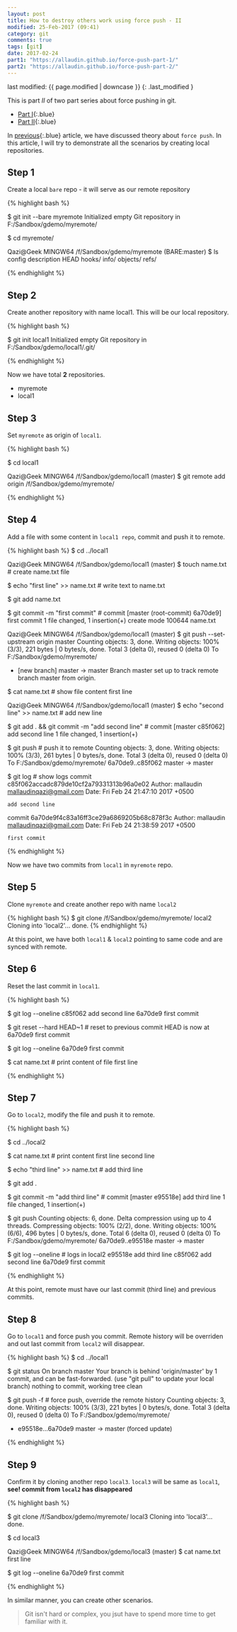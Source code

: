 ```yaml
---
layout: post
title: How to destroy others work using force push - II
modified: 25-Feb-2017 (09:41)
category: git
comments: true
tags: [git]
date: 2017-02-24
part1: "https://allaudin.github.io/force-push-part-1/"
part2: "https://allaudin.github.io/force-push-part-2/"
---
```


last modified: {{ page.modified | downcase }} 
{: .last_modified }

This is part *II* of two part series about force pushing in git.

- [Part I]({{page.part1}}){:.blue}
- [Part II]({{page.part2}}){:.blue}

In [previous]({{page.part1}}){:.blue} article, we have discussed theory about `force push`. In this article, I will try to demonstrate all the
scenarios by creating local repositories.

## Step 1

Create a local `bare` repo - it will serve as our remote repository

{% highlight bash %}

$ git init --bare myremote
Initialized empty Git repository in F:/Sandbox/gdemo/myremote/


$ cd myremote/

Qazi@Geek MINGW64 /f/Sandbox/gdemo/myremote (BARE:master)
$ ls
config  description  HEAD  hooks/  info/  objects/  refs/

{% endhighlight %}

## Step 2

Create another repository with name local1. This will be our local repository.

{% highlight bash %}

$ git init local1
Initialized empty Git repository in F:/Sandbox/gdemo/local1/.git/

{% endhighlight %}

Now we have total **2** repositories.

- myremote
- local1

## Step 3

Set `myremote` as origin of  `local1`.

{% highlight bash %}

$ cd local1

Qazi@Geek MINGW64 /f/Sandbox/gdemo/local1 (master)
$ git remote add origin /f/Sandbox/gdemo/myremote/


{% endhighlight %}

## Step 4

Add a file with some content in `local1 repo`, commit and push it to remote.

{% highlight bash %}
$ cd ../local1

Qazi@Geek MINGW64 /f/Sandbox/gdemo/local1 (master)
$ touch name.txt # create name.txt file

$ echo "first line" >> name.txt # write text to name.txt

$ git add name.txt

$ git commit -m "first commit" # commit
[master (root-commit) 6a70de9] first commit
 1 file changed, 1 insertion(+)
 create mode 100644 name.txt

Qazi@Geek MINGW64 /f/Sandbox/gdemo/local1 (master)
$ git push --set-upstream origin master
Counting objects: 3, done.
Writing objects: 100% (3/3), 221 bytes | 0 bytes/s, done.
Total 3 (delta 0), reused 0 (delta 0)
To F:/Sandbox/gdemo/myremote/
 * [new branch]      master -> master
Branch master set up to track remote branch master from origin.

$ cat name.txt # show file content
first line

Qazi@Geek MINGW64 /f/Sandbox/gdemo/local1 (master)
$ echo "second line" >> name.txt # add new line

$ git add . && git commit -m "add second line" # commit
[master c85f062] add second line
 1 file changed, 1 insertion(+)

$ git push # push it to remote
Counting objects: 3, done.
Writing objects: 100% (3/3), 261 bytes | 0 bytes/s, done.
Total 3 (delta 0), reused 0 (delta 0)
To F:/Sandbox/gdemo/myremote/
   6a70de9..c85f062  master -> master


$ git log # show logs
commit c85f062accadc879de10cf2a79331313b96a0e02
Author: mallaudin <mallaudinqazi@gmail.com>
Date:   Fri Feb 24 21:47:10 2017 +0500

    add second line

commit 6a70de9f4c83a16ff3ce29a6869205b68c878f3c
Author: mallaudin <mallaudinqazi@gmail.com>
Date:   Fri Feb 24 21:38:59 2017 +0500

    first commit

{% endhighlight %}

Now we have two commits from `local1` in `myremote` repo.

## Step 5

Clone `myremote` and create another repo with name `local2`

{% highlight bash %}
$ git clone /f/Sandbox/gdemo/myremote/ local2
Cloning into 'local2'...
done.
{% endhighlight %}

At this point, we have both `local1` & `local2` pointing to same code and are synced with remote. 

## Step 6 

Reset the last commit in `local1`.

{% highlight bash %}

$ git log --oneline
c85f062 add second line
6a70de9 first commit

$ git reset --hard HEAD~1 # reset to previous commit
HEAD is now at 6a70de9 first commit

$ git log --oneline
6a70de9 first commit

$ cat name.txt # print content of file
first line

{% endhighlight %}

## Step 7

Go to `local2`, modify the file and push it to remote.

{% highlight bash %}

$ cd ../local2

$ cat name.txt # print content
first line
second line

$ echo "third line" >> name.txt # add third line


$ git add .

$ git commit -m "add third line" # commit
[master e95518e] add third line
 1 file changed, 1 insertion(+)


$ git push
Counting objects: 6, done.
Delta compression using up to 4 threads.
Compressing objects: 100% (2/2), done.
Writing objects: 100% (6/6), 496 bytes | 0 bytes/s, done.
Total 6 (delta 0), reused 0 (delta 0)
To F:/Sandbox/gdemo/myremote/
   6a70de9..e95518e  master -> master

$ git log --oneline # logs in local2
e95518e add third line
c85f062 add second line
6a70de9 first commit

{% endhighlight %}

At this point, remote must have our last commit (third line) and previous commits.

## Step 8

 Go to `local1` and force push you commit. Remote history will be overriden and out last commit from `local2` will disappear.

 {% highlight bash %}
 $ cd ../local1

$ git status
On branch master
Your branch is behind 'origin/master' by 1 commit, and can be fast-forwarded.
  (use "git pull" to update your local branch)
nothing to commit, working tree clean


$ git push -f # force push, override the remote history
Counting objects: 3, done.
Writing objects: 100% (3/3), 221 bytes | 0 bytes/s, done.
Total 3 (delta 0), reused 0 (delta 0)
To F:/Sandbox/gdemo/myremote/
 + e95518e...6a70de9 master -> master (forced update)

 {% endhighlight %}


## Step 9

Confirm it by cloning another repo `local3`. `local3` will be same as `local1`, **see! commit from `local2` has disappeared**

{% highlight bash %}

$ git clone /f/Sandbox/gdemo/myremote/ local3
Cloning into 'local3'...
done.

$ cd local3

Qazi@Geek MINGW64 /f/Sandbox/gdemo/local3 (master)
$ cat name.txt
first line

$ git log --oneline
6a70de9 first commit

{% endhighlight %}

In similar manner, you can create other scenarios.

> Git isn't hard or complex, you jsut have to spend more time to get familiar with it.